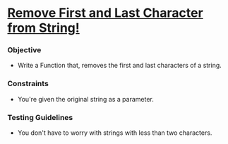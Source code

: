 # [Remove First and Last Character from String!](https://www.codewars.com/kata/56bc28ad5bdaeb48760009b0/python)

### Objective

- Write a Function that, removes the first and last characters of a string.

### Constraints

- You're given the original string as a parameter.
 
### Testing Guidelines

- You don't have to worry with strings with less than two characters.
